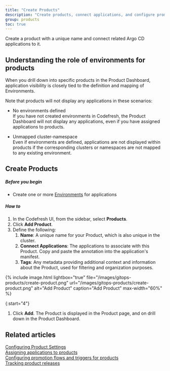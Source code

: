 ```yaml
---
title: "Create Products"
description: "Create products, connect applications, and configure promotion settings"
group: products
toc: true
---
```




Create a product with a unique name and connect related Argo CD applications to it.



## Understanding the role of environments for products

When you drill down into specific products in the Product Dashboard, application visibility is closely tied to the definition and mapping of Environments. 

Note that products will not display any applications in these scenarios:

* No environments defined  
  If you have not created environments in Codefresh, the Product Dashboard will not display any applications, even if you have assigned applications to products. 

* Unmapped cluster-namespace  
  Even if environments are defined, applications are not displayed within products if the corresponding clusters or namespaces are not mapped to any existing environment. 


## Create Products

##### Before you begin
* Create one or more [Environments]({{site.baseurl}}/docs/dashboards/gitops-environments/#create-gitops-environments) for applications

##### How to
1. In the Codefresh UI, from the sidebar, select **Products**.
1. Click **Add Product**.
1. Define the following:
    1. **Name**: A unique name for your Product, which is also unique in the cluster. 
    1. **Connect Applications**: The applications to associate with this Product. 
      Copy and paste the annotation into the application's manifest.
    1. **Tags**: Any metadata providing additional context and information about the Product, used for filtering and organization purposes.

{% include 
	image.html 
	lightbox="true" 
	file="/images/gitops-products/create-product.png" 
	url="/images/gitops-products/create-product.png" 
	alt="Add Product" 
	caption="Add Product"
  max-width="60%" 
%}

{:start="4"}
1. Click **Add**. 
   The Product is displayed in the Product page, and on drill down in the Product Dashboard. 


## Related articles
[Configuring Product Settings]({{site.baseurl}}/docs/products/configure-product-settings/)  
[Assigning applications to products]({{site.baseurl}}/docs/products/assign-applications/)   
[Configuring promotion flows and triggers for products]({{site.baseurl}}/docs/products/promotion-flow-triggers/)   
[Tracking product releases]({{site.baseurl}}/docs/promotions/releases/)  